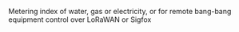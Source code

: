 Metering index of water, gas or electricity, or for remote bang-bang equipment control over LoRaWAN or Sigfox